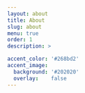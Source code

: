 ```yaml
---
layout: about
title: About
slug: about
menu: true
order: 1
description: >

accent_color: '#268bd2'
accent_image:
  background: '#202020'
  overlay:    false
---
```

